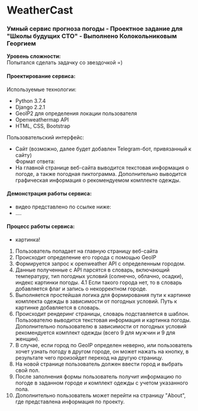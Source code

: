 # WeatherCast
### Умный сервис прогноза погоды - Проектное задание для "Школы будущих CTO" - Выполнено Колокольниковым Георгием
__Уровень сложности:__  
Попытался сделать задачку со звездочкой =)

#### Проектирование сервиса:
Используемые технологии:  
- Python 3.7.4
- Django 2.2.1
- GeoIP2 для определения локации пользователя
- Openweathermap API
- HTML, CSS, Bootstrap

Пользовательский интерфейс:  
- Сайт (возможно, далее будет добавлен Telegram-бот, привязанный к сайту)   
Формат ответа:   
- На главной странице веб-сайта выводится текстовая информация о погоде, а также погодная пиктограмма. Дополнительно выводится графическая информация о рекомендуемом комплекте одежды.

#### Демонстрация работы сервиса:
- видео представлено по ссылке ниже:
- ....

#### Процесс работы сервиса:
- картинка!
1. Пользователь попадает на главную страницу веб-сайта
2. Происходит определение его города с помощью GeoIP
3. Формируется запрос к openweather API с определенным городом.
4. Данные полученные с API парсятся в словарь, включающий температуру, тип погодных условий (солнечно, облачно, осадки), индекс картинки погоды. 
4.1 Если такого города нет, то в словарь добавляется флаг и запись о некорректном городе.
5. Выполняется простейшая логика для формирования пути к картинке комплекта одежды в зависимости от погодных условий. Путь к картинке добавляется в словарь.
6. Происходит рендеринг страницы, словарь подставляется в шаблон. Пользователю выводится текстовая информация и картинка погоды. Дополнительно пользователю в зависимости от погодных условий рекомендуется комплект одежды (всего 9 для мужчин и 9 для женщин). 
7. В случае, если город по GeoIP определен неверно, или пользователь хочет узнать погоду в другом городе, он может нажать на кнопку, в результате чего произойдет переход на другую страницу. 
8. На новой странице пользователь должен ввести город и выбрать свой пол. 
9. После заполнения формы пользователь получит информацию по погоде в заданном городе и комплект одежды с учетом указанного пола.
10. Дополнительно пользователь может перейти на страницу "About", где представлена информация по проекту.


